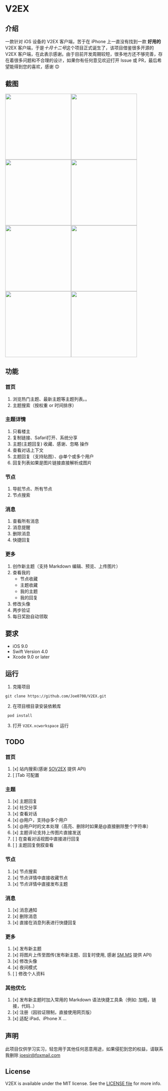 # V2EX


## 介绍

一款针对 iOS 设备的 V2EX 客户端，苦于在 iPhone 上一直没有找到一款 **好用的** V2EX 客户端，于是*十月十二号*这个项目正式诞生了，该项目借鉴很多开源的 V2EX 客户端，在此表示感谢。由于目前开发周期较短，很多地方还不够完善，存在着很多问题和不合理的设计，如果你有任何意见欢迎打开 Issue 或 PR，最后希望能得到您的喜欢，感谢 😊


## 截图

<img src="https://github.com/Joe0708/V2EX/raw/master/Screenshot/home.png" width="210"><img src="https://github.com/Joe0708/V2EX/raw/master/Screenshot/node.png" width="210"> <img src="https://github.com/Joe0708/V2EX/raw/master/Screenshot/message.png" width="210"><img src="https://github.com/Joe0708/V2EX/raw/master/Screenshot/more.png" width="210">
<img src="https://github.com/Joe0708/V2EX/raw/master/Screenshot/search.png" width="210"><img src="https://github.com/Joe0708/V2EX/raw/master/Screenshot/topicDetail.png" width="210"> <img src="https://github.com/Joe0708/V2EX/raw/master/Screenshot/createTopic.png" width="210"><img src="https://github.com/Joe0708/V2EX/raw/master/Screenshot/login.png" width="210">


## 功能

### 首页
1. 浏览热门主题、最新主题等主题列表。。
2. 主题搜索（按权重 or 时间排序）

### 主题详情
1. 只看楼主
2. 复制链接、Safari打开、系统分享
3. 主题(主题回复) 收藏、感谢、忽略 操作
4. 查看对话上下文
5. 主题回复（支持贴图）、@单个或多个用户
6. 回复列表如果是图片链接直接解析成图片

### 节点
1. 导航节点、所有节点
2. 节点搜索

### 消息
1. 查看所有消息
2. 消息提醒
3. 删除消息
4. 快捷回复

### 更多
1. 创作新主题（支持 Markdown 编辑、预览、上传图片）
2. 查看我的
     - 节点收藏
     - 主题收藏
     - 我的主题
     - 我的回复
3. 修改头像
4. 两步验证
5. 每日奖励自动领取

## 要求

- iOS 9.0
- Swift Version 4.0
- Xcode 9.0 or later


## 运行

1. 克隆项目

```
git clone https://github.com/Joe0708/V2EX.git
```

2. 在项目根目录安装依赖库

```
 pod install 
```
3. 打开 `V2EX.xcworkspace` 运行


## TODO

### 首页
1. [x] 站内搜索(感谢 [SOV2EX](https://github.com/bynil/sov2ex/blob/master/API.md) 提供 API)
2. [ ]Tab 可配置

### 主题
1. [x] 主题回复
2. [x] 社交分享
3. [x] 查看对话
4. [x] @用户，支持@多个用户
5. [x] @用户时的文本处理（高亮、删除时如果是@直接删除整个字符串）
6. [x] 主题评论支持上传图片直接发送
8. [ ] 在查看对话视图中直接进行回复
9. [ ] 主题回复倒叙查看

### 节点
1. [x] 节点搜索
2. [x] 节点详情中直接收藏节点
3. [x] 节点详情中直接发布主题

### 消息
1. [x] 消息通知
2. [x] 删除消息
3. [x] 直接在消息列表进行快捷回复

### 更多
1. [x] 发布新主题
2. [x] 将图片上传至图传(发布新主题、回复时使用, 感谢 [SM.MS](https://sm.ms/doc/) 提供 API)
3. [x] 修改头像
4. [x] 夜间模式
5. [ ] 修改个人资料

### 其他优化
1. [x] 发布新主题时加入常用的 Markdown 语法快捷工具条（例如: 加粗，链接，代码..）
2. [x] 注册（因验证限制，直接使用网页版）
3. [x] 适配 iPad、iPhone X
...


## 声明

此项目仅供学习实习，轻忽用于其他任何恶意用途，如果侵犯到您的权益，请联系我删除 joesir@foxmail.com

## License

V2EX is available under the MIT license. See the [LICENSE file](https://github.com/Joe0708/V2EX/blob/master/LICENSE) for more info.
